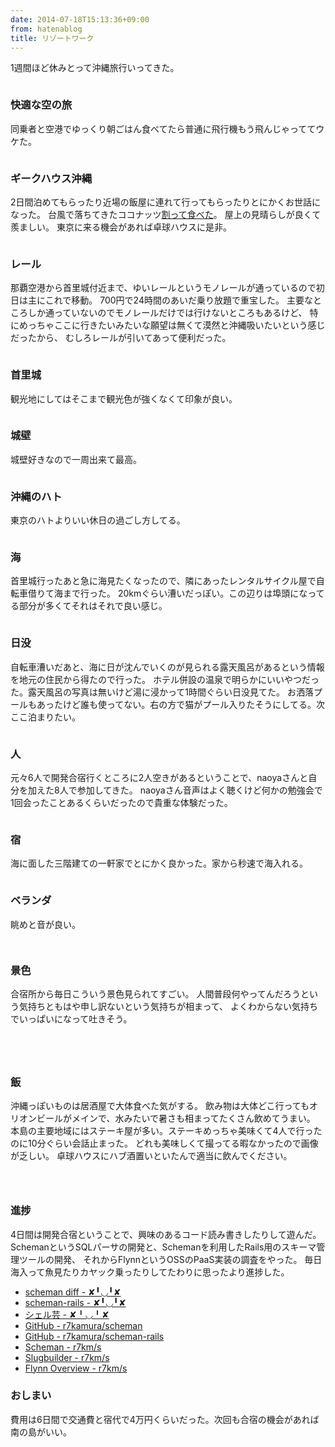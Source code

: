 ```yaml
---
date: 2014-07-18T15:13:36+09:00
from: hatenablog
title: リゾートワーク
---
```


<p>1週間ほど休みとって沖縄旅行いってきた。</p>

<p><img src="https://pbs.twimg.com/media/BseyYhxCAAA2QoG.jpg:large" alt=""></p>

<h3>快適な空の旅</h3>

<p>同乗者と空港でゆっくり朝ごはん食べてたら普通に飛行機もう飛んじゃっててウケた。</p>

<p><img src="https://pbs.twimg.com/media/Bsuk6meCMAAzgZ4.jpg:large" alt=""></p>

<h3>ギークハウス沖縄</h3>

<p>2日間泊めてもらったり近場の飯屋に連れて行ってもらったりとにかくお世話になった。
台風で落ちてきたココナッツ<a href="http://r7kamura.hatenablog.com/entry/2014/07/12/223750">割って食べた</a>。
屋上の見晴らしが良くて羨ましい。
東京に来る機会があれば卓球ハウスに是非。</p>

<p><img src="https://pbs.twimg.com/media/BsVWt8XCQAA4M4n.jpg:large" alt=""></p>

<h3>レール</h3>

<p>那覇空港から首里城付近まで、ゆいレールというモノレールが通っているので初日は主にこれで移動。
700円で24時間のあいだ乗り放題で重宝した。
主要なところしか通っていないのでモノレールだけでは行けないところもあるけど、
特にめっちゃここに行きたいみたいな願望は無くて漠然と沖縄吸いたいという感じだったから、
むしろレールが引いてあって便利だった。</p>

<p><img src="https://pbs.twimg.com/media/BsY-v7mCMAEZ52A.jpg:large" alt=""></p>

<h3>首里城</h3>

<p>観光地にしてはそこまで観光色が強くなくて印象が良い。</p>

<p><img src="https://pbs.twimg.com/media/BszYHOZCUAAMq8G.jpg:large" alt=""></p>

<h3>城壁</h3>

<p>城壁好きなので一周出来て最高。</p>

<p><img src="https://pbs.twimg.com/media/BsZi88TCUAEgVCR.jpg:large" alt=""></p>

<h3>沖縄のハト</h3>

<p>東京のハトよりいい休日の過ごし方してる。</p>

<p><img src="https://pbs.twimg.com/media/BsZd21WCcAAYjuE.jpg:large" alt=""></p>

<h3>海</h3>

<p>首里城行ったあと急に海見たくなったので、隣にあったレンタルサイクル屋で自転車借りて海まで行った。
20kmぐらい漕いだっぽい。この辺りは埠頭になってる部分が多くてそれはそれで良い感じ。</p>

<p><img src="https://pbs.twimg.com/media/BsZ1dOjCYAAyc9X.jpg:large" alt=""></p>

<h3>日没</h3>

<p>自転車漕いだあと、海に日が沈んでいくのが見られる露天風呂があるという情報を地元の住民から得たので行った。
ホテル併設の温泉で明らかにいいやつだった。露天風呂の写真は無いけど湯に浸かって1時間ぐらい日没見てた。
お洒落プールもあったけど誰も使ってない。右の方で猫がプール入りたそうにしてる。次ここ泊まりたい。</p>

<p><img src="https://pbs.twimg.com/media/Bsa1rm-CAAAKxFS.jpg:large" alt=""></p>

<h3>人</h3>

<p>元々6人で開発合宿行くところに2人空きがあるということで、naoyaさんと自分を加えた8人で参加してきた。
naoyaさん音声はよく聴くけど何かの勉強会で1回会ったことあるくらいだったので貴重な体験だった。</p>

<p><img src="https://pbs.twimg.com/media/Bsaa7lkCYAEn4xd.jpg:large" alt=""></p>

<h3>宿</h3>

<p>海に面した三階建ての一軒家でとにかく良かった。家から秒速で海入れる。</p>

<p><img src="https://pbs.twimg.com/media/Bso1oEECUAAnNzn.jpg:large" alt=""></p>

<h3>ベランダ</h3>

<p>眺めと音が良い。</p>

<p><img src="https://pbs.twimg.com/media/Bsfz-ELCQAASQtU.jpg:large" alt=""></p>

<p><img src="https://pbs.twimg.com/media/BsqSb7KCAAAZzSU.jpg:large" alt=""></p>

<h3>景色</h3>

<p>合宿所から毎日こういう景色見られてすごい。
人間普段何やってんだろうという気持ちともはや申し訳ないという気持ちが相まって、
よくわからない気持ちでいっぱいになって吐きそう。</p>

<p><img src="https://pbs.twimg.com/media/BsevByFCYAA_udX.jpg:large" alt=""></p>

<p><img src="https://pbs.twimg.com/media/Bsf1b2bCcAAJqdU.jpg:large" alt=""></p>

<p><img src="https://pbs.twimg.com/media/BsqTvpaCIAAlB5d.jpg:large" alt=""></p>

<p><img src="https://pbs.twimg.com/media/BsgBvNUCUAEEdFr.jpg:large" alt=""></p>

<h3>飯</h3>

<p>沖縄っぽいものは居酒屋で大体食べた気がする。
飲み物は大体どこ行ってもオリオンビールがメインで、水みたいで暑さも相まってたくさん飲めてうまい。
本島の主要地域にはステーキ屋が多い。ステーキめっちゃ美味くて4人で行ったのに10分ぐらい会話止まった。
どれも美味しくて撮ってる暇なかったので画像が乏しい。
卓球ハウスにハブ酒置いといたんで適当に飲んでください。</p>

<p><img src="https://pbs.twimg.com/media/BsowUA5CYAASVDN.jpg:large" alt=""></p>

<p><img src="https://pbs.twimg.com/media/BsuQAAUCMAEBbd_.jpg:large" alt=""></p>

<p><img src="https://pbs.twimg.com/media/BsuUVRhCIAE7chh.jpg:large" alt=""></p>

<h3>進捗</h3>

<p>4日間は開発合宿ということで、興味のあるコード読み書きしたりして遊んだ。
SchemanというSQLパーサの開発と、Schemanを利用したRails用のスキーマ管理ツールの開発、
それからFlynnというOSSのPaaS実装の調査をやった。
毎日海入って魚見たりカヤック乗ったりしてたわりに思ったより進捗した。</p>

<ul>
<li><a href="http://r7kamura.hatenablog.com/entry/2014/07/15/103755">scheman diff - ✘╹◡╹✘</a></li>
<li><a href="http://r7kamura.hatenablog.com/entry/2014/07/15/192958">scheman-rails - ✘╹◡╹✘</a></li>
<li><a href="http://r7kamura.hatenablog.com/entry/2014/07/16/184327">シェル芸 - ✘╹◡╹✘</a></li>
<li><a href="https://github.com/r7kamura/scheman">GitHub - r7kamura/scheman</a></li>
<li><a href="https://github.com/r7kamura/scheman-rails">GitHub - r7kamura/scheman-rails</a></li>
<li><a href="http://r7kamura.github.io/2014/07/10/scheman.html">Scheman - r7km/s</a></li>
<li><a href="http://r7kamura.github.io/2014/07/16/slugbuilder.html">Slugbuilder - r7km/s</a></li>
<li><a href="http://r7kamura.github.io/2014/07/17/flynn-overview.html">Flynn Overview - r7km/s</a></li>
</ul>


<h3>おしまい</h3>

<p>費用は6日間で交通費と宿代で4万円くらいだった。次回も合宿の機会があれば南の島がいい。</p>

